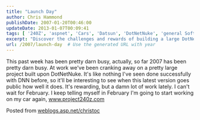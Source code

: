 ```yaml
---
title: "Launch Day"
author: Chris Hammond
publishDate: 2007-01-20T00:46:00
updateDate: 2013-01-07T00:09:41
tags: [ '240Z', 'aspnet', 'Cars', 'Datsun', 'DotNetNuke', 'general Software Development', 'Project 240Z', 'Project240z', 'Project240Zcom' ]
excerpt: "Discover the challenges and rewards of building a large DotNetNuke project in 2007. Stay tuned for updates on www.project240z.com! #DotNetNuke #WebDevelopment"
url: /2007/launch-day  # Use the generated URL with year
---
```

<p>This past week has been pretty darn busy, actually, so far 2007 has been pretty darn busy. At work we&#39;ve been cranking away on a pretty large project built upon DotNetNuke. It&#39;s like nothing I&#39;ve seen done successfully with DNN before, so it&#39;ll be interesting to see when this latest version goes public how well it does. It&#39;s rewarding, but a damn lot of work lately. I can&#39;t wait for February. I keep telling myself in February I&#39;m going to start working on my car again, <a href="https://www.project240z.com/">www.project240z.com</a></p> Posted from <A href="https://weblogs.asp.net/christoc/">weblogs.asp.net/christoc</a>

